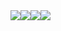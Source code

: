 <!DOCTYPE html>
<html lang="en">

<head>
  <meta charset="UTF-8">
  <meta name="viewport" content="width=device-width, initial-scale=1.0">
  <title>Document</title>



  <style>
    #screen {
      width: 9999px;
      height: 9999px;
      animation: 8s donghua infinite;
    }

    /**css 定义风格 animation甚至一个轮回8s 4张图片**/

    #screen img {
      float: left;

    }

    /**名为tv中的图片只显示173*180的 也就是一张图片多余的隐藏起来**/
    #tv {
      width: 173px;
      height: 180px;
      overflow: hidden;
    }

    /**关键帧 对于donghua中的图片每一个显示8s的1/4**/
    @keyframes donghua {
      0% {}

      25% {
        transform: translateX(0px);
      }

      50% {
        transform: translateX(-173px);
      }

      75% {
        transform: translateX(-346px);
      }

      100% {
        transform: translateX(-519px);
      }

    }
  </style>
</head>

<body>
  <div id="tv">
    <div id="screen">
      <img src="https://tse4-mm.cn.bing.net/th/id/OIP-C.oISYAs_TW3QQfP7KKf23MQAAAA?w=173&h=180&c=7&r=0&o=5&pid=1.7
      ">
      <img src="https://tse1-mm.cn.bing.net/th/id/OIP-C.X7dHUsgYc8hdwZQcVPH3YwAAAA?w=173&h=180&c=7&r=0&o=5&pid=1.7
      ">
      <img src="https://tse1-mm.cn.bing.net/th/id/OIP-C.BB2jro7mNeVD7SXeEUIBegAAAA?w=173&h=180&c=7&r=0&o=5&pid=1.7
      ">
      <img src="https://tse4-mm.cn.bing.net/th/id/OIP-C._seZfNgc8zA17aub-5hw7AAAAA?w=173&h=180&c=7&r=0&o=5&pid=1.7
      ">
    </div>
  </div>
</body>

</html>
